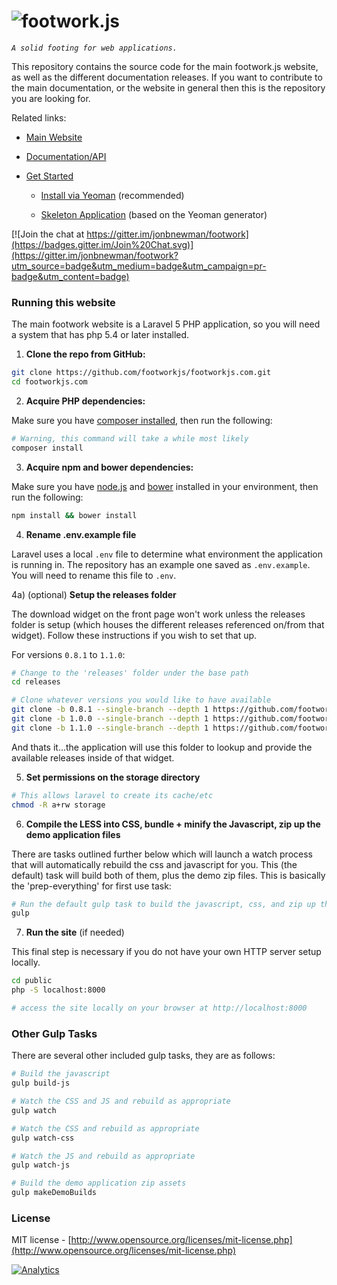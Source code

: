 ![footwork.js](https://raw.github.com/jonbnewman/footwork/master/dist/gh-footwork-logo.png)
========

*```A solid footing for web applications.```*

This repository contains the source code for the main footwork.js website, as well as the different documentation releases. If you want to contribute to the main documentation, or the website in general then this is the repository you are looking for.

Related links:

* [Main Website](http://footworkjs.com/ "http://footworkjs.com")

* [Documentation/API](http://footworkjs.com/docs/list "Documentation and API information")

* [Get Started](http://footworkjs.com/get-started "Get Started")

  * [Install via Yeoman](https://github.com/footworkjs/generator-footwork "FootworkJS Yeoman Generator") (recommended)

  * [Skeleton Application](https://github.com/footworkjs/skeleton-app "Skeleton Application") (based on the Yeoman generator)

[![Join the chat at https://gitter.im/jonbnewman/footwork](https://badges.gitter.im/Join%20Chat.svg)](https://gitter.im/jonbnewman/footwork?utm_source=badge&utm_medium=badge&utm_campaign=pr-badge&utm_content=badge)

### Running this website

The main footwork website is a Laravel 5 PHP application, so you will need a system that has php 5.4 or later installed.

1) **Clone the repo from GitHub:**

```bash
git clone https://github.com/footworkjs/footworkjs.com.git
cd footworkjs.com
```

2) **Acquire PHP dependencies:**

Make sure you have [composer installed](https://getcomposer.org/download/), then run the following:

```bash
# Warning, this command will take a while most likely
composer install
```

3) **Acquire npm and bower dependencies:**

Make sure you have [node.js](http://nodejs.org/) and [bower](http://bower.io/) installed in your environment, then run the following:

```bash
npm install && bower install
```

4) **Rename .env.example file**

Laravel uses a local ```.env``` file to determine what environment the application is running in. The repository has an example one saved as ```.env.example```. You will need to rename this file to ```.env```.

4a) (optional) **Setup the releases folder**

The download widget on the front page won't work unless the releases folder is setup (which houses the different releases referenced on/from that widget). Follow these instructions if you wish to set that up.

For versions ```0.8.1``` to ```1.1.0```:
```bash
# Change to the 'releases' folder under the base path
cd releases

# Clone whatever versions you would like to have available
git clone -b 0.8.1 --single-branch --depth 1 https://github.com/footworkjs/footwork.git 0.8.1
git clone -b 1.0.0 --single-branch --depth 1 https://github.com/footworkjs/footwork.git 1.0.0
git clone -b 1.1.0 --single-branch --depth 1 https://github.com/footworkjs/footwork.git 1.1.0
```

And thats it...the application will use this folder to lookup and provide the available releases inside of that widget.

5) **Set permissions on the storage directory**

```bash
# This allows laravel to create its cache/etc
chmod -R a+rw storage
```

6) **Compile the LESS into CSS, bundle + minify the Javascript, zip up the demo application files**

There are tasks outlined further below which will launch a watch process that will automatically rebuild the css and javascript for you. This (the default) task will build both of them, plus the demo zip files. This is basically the 'prep-everything' for first use task:

```bash
# Run the default gulp task to build the javascript, css, and zip up the demo files
gulp
```

7) **Run the site** (if needed)

This final step is necessary if you do not have your own HTTP server setup locally.

```bash
cd public
php -S localhost:8000

# access the site locally on your browser at http://localhost:8000
```

### Other Gulp Tasks

There are several other included gulp tasks, they are as follows:

```bash
# Build the javascript
gulp build-js

# Watch the CSS and JS and rebuild as appropriate
gulp watch

# Watch the CSS and rebuild as appropriate
gulp watch-css

# Watch the JS and rebuild as appropriate
gulp watch-js

# Build the demo application zip assets
gulp makeDemoBuilds
```

### License

MIT license - [http://www.opensource.org/licenses/mit-license.php](http://www.opensource.org/licenses/mit-license.php)

[![Analytics](https://ga-beacon.appspot.com/UA-52543452-1/footwork/GITHUB-ROOT)](https://github.com/reflectiveSingleton/ga-beacon)
